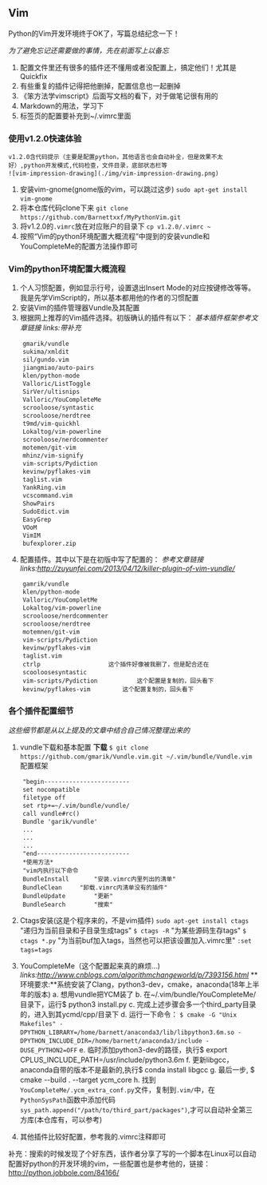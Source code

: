 ## Vim
Python的Vim开发环境终于OK了，写篇总结纪念一下！

*为了避免忘记还需要做的事情，先在前面写上以备忘*
1. 配置文件里还有很多的插件还不懂用或者没配置上，搞定他们！尤其是Quickfix
2. 有些重复的插件记得把他删掉，配置信息也一起删掉
3. 《笨方法学vimscript》后面写文档的看下，对于做笔记很有用的
4. Markdown的用法，学习下
5. 标签页的配置要补充到~/.vimrc里面

### 使用v1.2.0快速体验
	v1.2.0含代码提示（主要是配置python，其他语言也会自动补全，但是效果不太好）,python开发模式,代码检查，文件目录，底部状态栏等
	![vim-impression-drawing](./img/vim-impression-drawing.png)
1. 安装vim-gnome(gnome版的vim，可以跳过这步)
	`sudo apt-get install vim-gnome`
2. 将本仓库代码clone下来
	`git clone https://github.com/Barnettxxf/MyPythonVim.git`
3. 将v1.2.0的`.vimrc`放在对应账户的目录下
	`cp v1.2.0/.vimrc ~`
4. 按照“Vim的python环境配置大概流程”中提到的安装vundle和YouCompleteMe的配置方法操作即可

### Vim的python环境配置大概流程
1. 个人习惯配置，例如显示行号，设置退出Insert Mode的对应按键修改等等。我是先学VimScript的，所以基本都用他的作者的习惯配置
2. 安装Vim的插件管理器Vundle及其配置
3. 根据网上推荐的Vim插件选择。初版确认的插件有以下：
*基本插件框架参考文章链接*
*links:带补充*
```
	gmarik/vundle
	sukima/xmldit
	sil/gundo.vim
	jiangmiao/auto-pairs
	klen/python-mode
	Valloric/ListToggle
	SirVer/ultisnips
	Valloric/YouCompleteMe
	scrooloose/syntastic
	scrooloose/nerdtree
	t9md/vim-quickhl
	Lokaltog/vim-powerline
	scrooloose/nerdcommenter
	motemen/git-vim
	mhinz/vim-signify
	vim-scripts/Pydiction
	kevinw/pyflakes-vim
	taglist.vim
	YankRing.vim
	vcscommand.vim
	ShowPairs
	SudoEdict.vim
	EasyGrep
	VOoM
	VimIM
	bufexplorer.zip		
```
4. 配置插件。其中以下是在初版中写了配置的：
*参考文章链接*
*links:http://zuyunfei.com/2013/04/12/killer-plugin-of-vim-vundle/*
```
	gamrik/vundle
	klen/python-mode
	Valloric/YouCompletMe
	Lokaltog/vim-powerline
	scrooloose/nerdcommenter
	scrooloose/nerdtree
	motemnen/git-vim
	vim-scripts/Pydiction
	kevinw/pyflakes-vim
	taglist.vim
	ctrlp					这个插件好像被我删了，但是配合还在		
	scooloosesyntastic
	vim-scripts/Pydiction			这个配置是复制的，回头看下
	kevinw/pyflakes-vim			这个配置复制的，回头看下
```

### 各个插件配置细节
*这些细节都是从以上提及的文章中结合自己情况整理出来的*	
1. vundle下载和基本配置
	**下载**
	`$ git clone https://github.com/gmarik/Vundle.vim.git ~/.vim/bundle/Vundle.vim`
	配置框架
```vim
	"begin------------------------
	set nocompatible
	filetype off
	set rtp+=~/.vim/bundle/vundle/
	call vundle#rc()
	Bundle 'garik/vundle'
	...
	...
	...
	"end--------------------------
	*使用方法*
	"vim内执行以下命令
	BundleInstall		"安装.vimrc内里列出的清单"
	BundleClean		"卸载.vimrc内清单没有的插件"
	BundleUpdate		"更新"
	BundleSearch		"搜索"	
```
2. Ctags安装(这是个程序来的，不是vim插件)	
	`sudo apt-get install ctags`
	"递归为当前目录和子目录生成tags"	
	`$ ctags -R`
	"为某些源码生存tags"
	`$ ctags *.py`
	"为当前buf加入tags，当然也可以把该设置加入.vimrc里"
	`:set tags=tags`
3. YouCompleteMe（这个配置起来真的麻烦...)
*links:http://www.cnblogs.com/algorithmchangeworld/p/7393156.html*
	**环境要求:**系统安装了Clang，python3-dev，cmake，anaconda(18年上半年的版本)
	a. 想用vundle把YCM装了
	b. 在~/.vim/bundle/YouCompleteMe/目录下，运行$ python3 install.py
	c. 完成上述步骤会多一个third_party目录的，进入到其ycmd/cpp/目录下
	d. 运行一下命令：
	`$ cmake -G "Unix Makefiles" -DPYTHON_LIBRARY=/home/barnett/anaconda3/lib/libpython3.6m.so -DPYTHON_INCLUDE_DIR=/home/barnett/anaconda3/include -DUSE_PYTHON2=OFF`
	e. 临时添加python3-dev的路径，执行$ export CPLUS_INCLUDE_PATH=/usr/include/python3.6m
	f. 更新libgcc，anaconda自带的版本不是最新的,执行$ conda install libgcc
	g. 最后一步, $ cmake --build . --target ycm_core
	h. 找到`YouCompleteMe/.ycm_extra_conf.py`文件，复制到`.vim/`中，在`PythonSysPath`函数中添加代码`sys_path.append("/path/to/third_part/packages")`,才可以自动补全第三方库(本仓库有，可以参考)



4. 其他插件比较好配置，参考我的.vimrc注释即可



补充：搜索的时候发现了个好东西，该作者分享了写的一个脚本在Linux可以自动配置好python的开发环境的vim，一些配置也是参考他的，链接：http://python.jobbole.com/84166/
